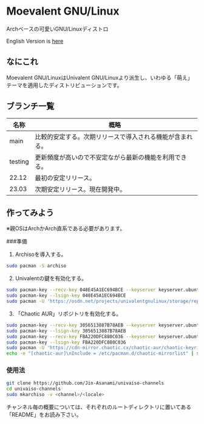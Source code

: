 # Moevalent GNU/Linux
Archベースの可愛いGNU/Linuxディストロ

English Version is <a href="README.md">here</a>

## なにこれ
Moevalent GNU/LinuxはUnivalent GNU/Linuxより派生し、いわゆる「萌え」テーマを適用したディストリビューションです。

## ブランチ一覧
|名称|概略|
|----|----|
|main|比較的安定する。次期リリースで導入される機能が含まれる。|
|testing|更新頻度が高いので不安定ながら最新の機能を利用できる。|
|22.12|最初の安定リリース。|
|23.03|次期安定リリース。現在開発中。|

## 作ってみよう
※親OSはArchかArch直系である必要があります。

###準備

1. Archisoを導入する。
```bash
sudo pacman -S archiso
```

2. Univalentの鍵を有効化する。
```bash
sudo pacman-key --recv-key 048E45A1EC694BCE --keyserver keyserver.ubuntu.com
sudo pacman-key --lsign-key 048E45A1EC694BCE
sudo pacman -U 'https://osdn.net/projects/univalentgnulinux/storage/repo/univalent-signed/univalent-keyring-20221215-1-any.pkg.tar.zst' 'https://osdn.net/projects/univalentgnulinux/storage/repo/univalent-signed/univalent-mirrorlist-20221215-1-any.pkg.tar.zst'
```

3. 「Chaotic AUR」リポジトリを有効化する。
```bash
sudo pacman-key --recv-key 3056513887B78AEB --keyserver keyserver.ubuntu.com
sudo pacman-key --lsign-key 3056513887B78AEB
sudo pacman-key --recv-key FBA220DFC880C036 --keyserver keyserver.ubuntu.com
sudo pacman-key --lsign-key FBA220DFC880C036
sudo pacman -U 'https://cdn-mirror.chaotic.cx/chaotic-aur/chaotic-keyring.pkg.tar.zst' 'https://cdn-mirror.chaotic.cx/chaotic-aur/chaotic-mirrorlist.pkg.tar.zst'
echo -e "[chaotic-aur]\nInclude = /etc/pacman.d/chaotic-mirrorlist" | sudo tee -a /etc/pacman.conf
```

### 使用法
```bash
git clone https://github.com/Jin-Asanami/univaiso-channels
cd univaiso-channels
sudo mkarchiso -v <channel>/<locale>
```

チャンネル毎の概要については、それぞれのルートディレクトリに置いてある「README」をお読み下さい。

